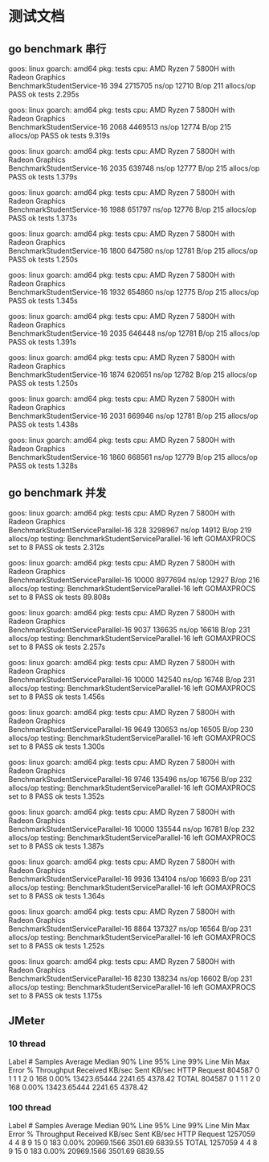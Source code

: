 # 测试文档
## go benchmark 串行

goos: linux
goarch: amd64
pkg: tests
cpu: AMD Ryzen 7 5800H with Radeon Graphics         
BenchmarkStudentService-16    	     394	   2715705 ns/op	   12710 B/op	     211 allocs/op
PASS
ok  	tests	2.295s

goos: linux
goarch: amd64
pkg: tests
cpu: AMD Ryzen 7 5800H with Radeon Graphics         
BenchmarkStudentService-16    	    2068	   4469513 ns/op	   12774 B/op	     215 allocs/op
PASS
ok  	tests	9.319s

goos: linux
goarch: amd64
pkg: tests
cpu: AMD Ryzen 7 5800H with Radeon Graphics         
BenchmarkStudentService-16    	    2035	    639748 ns/op	   12777 B/op	     215 allocs/op
PASS
ok  	tests	1.379s

goos: linux
goarch: amd64
pkg: tests
cpu: AMD Ryzen 7 5800H with Radeon Graphics         
BenchmarkStudentService-16    	    1988	    651797 ns/op	   12776 B/op	     215 allocs/op
PASS
ok  	tests	1.373s

goos: linux
goarch: amd64
pkg: tests
cpu: AMD Ryzen 7 5800H with Radeon Graphics         
BenchmarkStudentService-16    	    1800	    647580 ns/op	   12781 B/op	     215 allocs/op
PASS
ok  	tests	1.250s

goos: linux
goarch: amd64
pkg: tests
cpu: AMD Ryzen 7 5800H with Radeon Graphics         
BenchmarkStudentService-16    	    1932	    654860 ns/op	   12775 B/op	     215 allocs/op
PASS
ok  	tests	1.345s

goos: linux
goarch: amd64
pkg: tests
cpu: AMD Ryzen 7 5800H with Radeon Graphics         
BenchmarkStudentService-16    	    2035	    646448 ns/op	   12781 B/op	     215 allocs/op
PASS
ok  	tests	1.391s

goos: linux
goarch: amd64
pkg: tests
cpu: AMD Ryzen 7 5800H with Radeon Graphics         
BenchmarkStudentService-16    	    1874	    620651 ns/op	   12782 B/op	     215 allocs/op
PASS
ok  	tests	1.250s

goos: linux
goarch: amd64
pkg: tests
cpu: AMD Ryzen 7 5800H with Radeon Graphics         
BenchmarkStudentService-16    	    2031	    669946 ns/op	   12781 B/op	     215 allocs/op
PASS
ok  	tests	1.438s

goos: linux
goarch: amd64
pkg: tests
cpu: AMD Ryzen 7 5800H with Radeon Graphics         
BenchmarkStudentService-16    	    1860	    668561 ns/op	   12779 B/op	     215 allocs/op
PASS
ok  	tests	1.328s

## go benchmark 并发

goos: linux
goarch: amd64
pkg: tests
cpu: AMD Ryzen 7 5800H with Radeon Graphics         
BenchmarkStudentServiceParallel-16    	     328	   3298967 ns/op	   14912 B/op	     219 allocs/op
testing: BenchmarkStudentServiceParallel-16 left GOMAXPROCS set to 8
PASS
ok  	tests	2.312s

goos: linux
goarch: amd64
pkg: tests
cpu: AMD Ryzen 7 5800H with Radeon Graphics         
BenchmarkStudentServiceParallel-16    	   10000	   8977694 ns/op	   12927 B/op	     216 allocs/op
testing: BenchmarkStudentServiceParallel-16 left GOMAXPROCS set to 8
PASS
ok  	tests	89.808s

goos: linux
goarch: amd64
pkg: tests
cpu: AMD Ryzen 7 5800H with Radeon Graphics         
BenchmarkStudentServiceParallel-16    	    9037	    136635 ns/op	   16618 B/op	     231 allocs/op
testing: BenchmarkStudentServiceParallel-16 left GOMAXPROCS set to 8
PASS
ok  	tests	2.257s

goos: linux
goarch: amd64
pkg: tests
cpu: AMD Ryzen 7 5800H with Radeon Graphics         
BenchmarkStudentServiceParallel-16    	   10000	    142540 ns/op	   16748 B/op	     231 allocs/op
testing: BenchmarkStudentServiceParallel-16 left GOMAXPROCS set to 8
PASS
ok  	tests	1.456s

goos: linux
goarch: amd64
pkg: tests
cpu: AMD Ryzen 7 5800H with Radeon Graphics         
BenchmarkStudentServiceParallel-16    	    9649	    130653 ns/op	   16505 B/op	     230 allocs/op
testing: BenchmarkStudentServiceParallel-16 left GOMAXPROCS set to 8
PASS
ok  	tests	1.300s

goos: linux
goarch: amd64
pkg: tests
cpu: AMD Ryzen 7 5800H with Radeon Graphics         
BenchmarkStudentServiceParallel-16    	    9746	    135496 ns/op	   16756 B/op	     232 allocs/op
testing: BenchmarkStudentServiceParallel-16 left GOMAXPROCS set to 8
PASS
ok  	tests	1.352s

goos: linux
goarch: amd64
pkg: tests
cpu: AMD Ryzen 7 5800H with Radeon Graphics         
BenchmarkStudentServiceParallel-16    	   10000	    135544 ns/op	   16781 B/op	     232 allocs/op
testing: BenchmarkStudentServiceParallel-16 left GOMAXPROCS set to 8
PASS
ok  	tests	1.387s

goos: linux
goarch: amd64
pkg: tests
cpu: AMD Ryzen 7 5800H with Radeon Graphics         
BenchmarkStudentServiceParallel-16    	    9936	    134104 ns/op	   16693 B/op	     231 allocs/op
testing: BenchmarkStudentServiceParallel-16 left GOMAXPROCS set to 8
PASS
ok  	tests	1.364s

goos: linux
goarch: amd64
pkg: tests
cpu: AMD Ryzen 7 5800H with Radeon Graphics         
BenchmarkStudentServiceParallel-16    	    8864	    137327 ns/op	   16564 B/op	     231 allocs/op
testing: BenchmarkStudentServiceParallel-16 left GOMAXPROCS set to 8
PASS
ok  	tests	1.252s

goos: linux
goarch: amd64
pkg: tests
cpu: AMD Ryzen 7 5800H with Radeon Graphics         
BenchmarkStudentServiceParallel-16    	    8230	    138234 ns/op	   16602 B/op	     231 allocs/op
testing: BenchmarkStudentServiceParallel-16 left GOMAXPROCS set to 8
PASS
ok  	tests	1.175s

## JMeter
### 10 thread
Label	# Samples	Average	Median	90% Line	95% Line	99% Line	Min	Max	Error %	Throughput	Received KB/sec	Sent KB/sec
HTTP Request	804587	0	1	1	1	2	0	168	0.00%	13423.65444	2241.65	4378.42
TOTAL	804587	0	1	1	1	2	0	168	0.00%	13423.65444	2241.65	4378.42

### 100 thread
Label	# Samples	Average	Median	90% Line	95% Line	99% Line	Min	Max	Error %	Throughput	Received KB/sec	Sent KB/sec
HTTP Request	1257059	4	4	8	9	15	0	183	0.00%	20969.1566	3501.69	6839.55
TOTAL	1257059	4	4	8	9	15	0	183	0.00%	20969.1566	3501.69	6839.55


